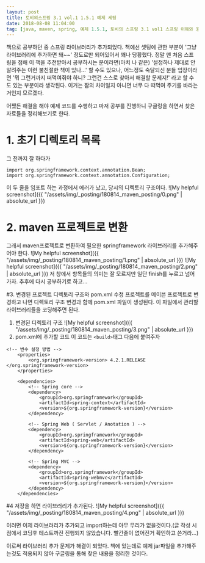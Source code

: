 ```yaml
---
layout: post
title: 토비의스프링 3.1 vol.1 1.5.1 예제 세팅
date: 2018-08-08 11:04:00
tag: [java, maven, spring, 예제 1.5.1, 토비의 스프링 3.1 vol1 스프링 이해와 원리,]
---
```


책으로 공부하던 중 스프링 라이브러리가 추가되었다. 책에선 셋팅에 관한 부분이 '그냥 라이브러리에 추가하면 돼~~' 정도로만 되어있어서 꽤나 당황했다. 정말 맨 처음 스프링을 접해 이 책을 추천받아서 공부하시는 분이라면(마치 나 같은) '설정하나 제대로 안알려주는 이런 불친절한 책이 있나...' 할 수도 있으나, 어느정도 숙달되신 분들 입장이라면 '뭐 그런거까지 떠먹여줘야 하니? 그런건 스스로 찾아서 해결할 문제지!' 라고 할 수도 있는 부분이라 생각된다. 이거는 짬의 차이일지 아니면 너무 다 떠먹여 주기를 바라는거인지 모르겠다.

어쨌든 해결을 해야 예제 코드를 수행하고 마저 공부를 진행하니 구글링을 하면서 찾은 자료들을 정리해보기로 한다.

# 1. 초기 디렉토리 목록
그 전까지 잘 하다가 
~~~
import org.springframework.context.annotation.Bean;
import org.springframework.context.annotation.Configuration;
~~~
이 두 줄을 임포트 하는 과정에서 에러가 났고, 당시의 디렉토리 구조이다.
![My helpful screenshot]({{ "/assets/img/_posting/180814_maven_posting/0.png" | absolute_url }})

# 2. maven 프로젝트로 변환
그래서 maven프로젝트로 변환하여 필요한 springframework 라이브러리를 추가해주어야 한다.
![My helpful screenshot]({{ "/assets/img/_posting/180814_maven_posting/1.png" | absolute_url }})
![My helpful screenshot]({{ "/assets/img/_posting/180814_maven_posting/2.png" | absolute_url }})
저 창에서 항목들의 의미는 잘 모르지만 일단 finish를 누르고 넘어가자. 추후에 다시 공부하기로 하고...

#3. 변경된 프로젝트 디렉토리 구조와 pom.xml 수정
프로젝트를 메이븐 프로젝트로 변경하고 나면 디렉토리 구조 변경과 함께 pom.xml 파일이 생성된다. 이 파일에서 관리할 라이브러리들을 코딩해주면 된다.
1. 변경된 디렉토리 구조
![My helpful screenshot]({{ "/assets/img/_posting/180814_maven_posting/3.png" | absolute_url }})
2. pom.xml에 추가할 코드
이 코드는 `<build>`태그 다음에 붙여주자
~~~
<!-- 변수 설정 방법 -->
	<properties>
		<org.springframework-version> 4.2.1.RELEASE </org.springframework-version>
	</properties>

	<dependencies>
		<!-- Spring core -->
		<dependency>
			<groupId>org.springframework</groupId>
			<artifactId>spring-context</artifactId>
			<version>${org.springframework-version}</version>
		</dependency>

		<!-- Spring Web ( Servlet / Anotation ) -->
		<dependency>
			<groupId>org.springframework</groupId>
			<artifactId>spring-web</artifactId>
			<version>${org.springframework-version}</version>
		</dependency>

		<!-- Spring MVC -->
		<dependency>
			<groupId>org.springframework</groupId>
			<artifactId>spring-webmvc</artifactId>
			<version>${org.springframework-version}</version>
		</dependency>
	</dependencies>
~~~
#4 저장을 하면 라이브러리가 추가된다.
![My helpful screenshot]({{ "/assets/img/_posting/180814_maven_posting/4.png" | absolute_url }})

이러면 이제 라이브러리가 추가되고 import하는데 아무 무리가 없을것이다.(글 작성 시점에서 코딩후 테스트까진 진행되지 않았습니다. 빨간줄이 없어진거 확인하고 쓴거라...)

이로써 라이브러리 추가 문제가 해결이 되었다. 책에 있는데로 예제 jar파일을 추가해주는것도 적용되지 않아 구글링을 통해 찾은 내용을 정리한 것이다.